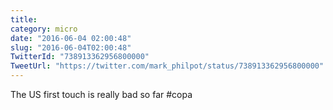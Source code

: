```yaml
---
title: 
category: micro
date: "2016-06-04 02:00:48"
slug: "2016-06-04T02:00:48"
TwitterId: "738913362956800000"
TweetUrl: "https://twitter.com/mark_philpot/status/738913362956800000"
---
```


The US first touch is really bad so far #copa
